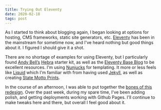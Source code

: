 ```yaml
---
title: Trying Out Eleventy
date: 2020-02-18
tags: post
---
```


As I started to think about blogging again, I began looking at options for hosting, CMS frameworks, static site generators, etc. [Eleventy](http://www.11ty.dev) has been in the mainstream for sometime now, and I've heard nothing but good things about it. I figured I should give it a shot.

There are no shortage of examples for using Eleventy, but I particularly found [Andy Bell’s](https://hankchizljaw.com/) [Hebra](https://hebra.dev/) starter kit, as well as the [Eleventy Base Blog](https://github.com/11ty/eleventy-base-blog) to be excellent resources. I'm using [Nunjucks](https://mozilla.github.io/nunjucks/) for templating. It more or less feels like [Liquid](https://shopify.github.io/liquid/) which I'm familiar with from having used [Jekyll](https://jekyllrb.com/), as well as creating [State Motto Prints](https://www.statemottoprints.com/).

In the course of an afternoon, I was able to put together the [bones of this redesign](https://github.com/starzonmyarmz/iamdanielmarino.com). Over the past week, during my spare time, I've been adding polish, and getting deployments working with Github Pages. I'll continue to make tweaks here and there, but overall I feel good about it.
